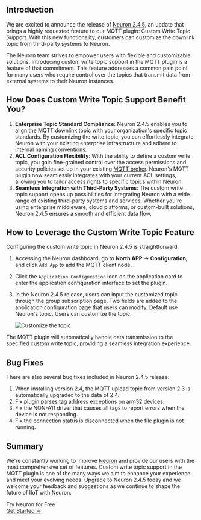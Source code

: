 ## Introduction

We are excited to announce the release of [Neuron 2.4.5](https://www.emqx.com/en/try?product=neuron), an update that brings a highly requested feature to our MQTT plugin: Custom Write Topic Support. With this new functionality, customers can customize the downlink topic from third-party systems to Neuron.

The Neuron team strives to empower users with flexible and customizable solutions. Introducing custom write topic support in the MQTT plugin is a feature of that commitment. This feature addresses a common pain point for many users who require control over the topics that transmit data from external systems to their Neuron instances.

## How Does Custom Write Topic Support Benefit You?

1. **Enterprise Topic Standard Compliance**: Neuron 2.4.5 enables you to align the MQTT downlink topic with your organization's specific topic standards. By customizing the write topic, you can effortlessly integrate Neuron with your existing enterprise infrastructure and adhere to internal naming conventions.
2. **ACL Configuration Flexibility**: With the ability to define a custom write topic, you gain fine-grained control over the access permissions and security policies set up in your existing [MQTT broker](https://www.emqx.io/). Neuron's MQTT plugin now seamlessly integrates with your current ACL settings, allowing you to tailor access rights to specific topics within Neuron.
3. **Seamless Integration with Third-Party Systems**: The custom write topic support opens up possibilities for integrating Neuron with a wide range of existing third-party systems and services. Whether you're using enterprise middleware, cloud platforms, or custom-built solutions, Neuron 2.4.5 ensures a smooth and efficient data flow.

## How to Leverage the Custom Write Topic Feature

Configuring the custom write topic in Neuron 2.4.5 is straightforward. 

1. Accessing the Neuron dashboard, go to **North APP** → **Configuration**, and click `Add App` to add the MQTT client node.
2. Click the `Application Configuration` icon on the application card to enter the application configuration interface to set the plugin.
3. In the Neuron 2.4.5 release, users can input the customized topic through the group subscription page.  Two fields are added to the application configuration page that users can modify. Default use Neuron's topic. Users can customize the topic.

   ![Customize the topic](https://assets.emqx.com/images/dab03dba97ad733345c10cef2a871832.png)

The MQTT plugin will automatically handle data transmission to the specified custom write topic, providing a seamless integration experience.

## Bug Fixes 

There are also several bug fixes included in Neuron 2.4.5 release:

1. When installing version 2.4, the MQTT upload topic from version 2.3 is automatically upgraded to the data of 2.4.
2. Fix plugin parses tag address exceptions on arm32 devices. 
3. Fix the NON-A11 driver that causes all tags to report errors when the device is not responding. 
4. Fix the connection status is disconnected when the file plugin is not running.

## Summary

We're constantly working to improve [Neuron](https://neugates.io/) and provide our users with the most comprehensive set of features. Custom write topic support in the MQTT plugin is one of the many ways we aim to enhance your experience and meet your evolving needs. Upgrade to Neuron 2.4.5 today and we welcome your feedback and suggestions as we continue to shape the future of IIoT with Neuron. 



<section class="promotion">
    <div>
        Try Neuron for Free
    </div>
    <a href="https://www.emqx.com/en/try?product=neuron" class="button is-gradient px-5">Get Started →</a>
</section>
